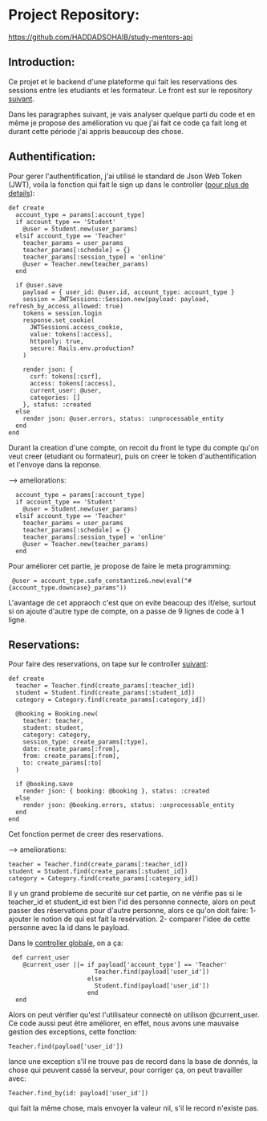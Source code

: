 # Project Repository:
https://github.com/HADDADSOHAIB/study-mentors-api

## Introduction:
Ce projet et le backend d'une plateforme qui fait les reservations des sessions entre les etudiants et les formateur. Le front est sur le repository [suivant](https://github.com/HADDADSOHAIB/study-mentors).

Dans les paragraphes suivant, je vais analyser quelque parti du code et en même je propose des amélioration vu que j'ai fait ce code ça fait long et durant cette période j'ai appris beaucoup des chose.

## Authentification:
Pour gerer l'authentification, j'ai utilisé le standard de Json Web Token (JWT), voila la fonction qui fait le sign up dans le controller ([pour plus de details](https://github.com/HADDADSOHAIB/study-mentors-api/tree/master/app/controllers/api/v1)):

```
def create
  account_type = params[:account_type]
  if account_type == 'Student'
    @user = Student.new(user_params)
  elsif account_type == 'Teacher'
    teacher_params = user_params
    teacher_params[:schedule] = {}
    teacher_params[:session_type] = 'online'
    @user = Teacher.new(teacher_params)
  end

  if @user.save
    payload = { user_id: @user.id, account_type: account_type }
    session = JWTSessions::Session.new(payload: payload, refresh_by_access_allowed: true)
    tokens = session.login
    response.set_cookie(
      JWTSessions.access_cookie,
      value: tokens[:access],
      httponly: true,
      secure: Rails.env.production?
    )

    render json: {
      csrf: tokens[:csrf],
      access: tokens[:access],
      current_user: @user,
      categories: []
    }, status: :created
  else
    render json: @user.errors, status: :unprocessable_entity
  end
end
```

Durant la creation d'une compte, on recoit du front le type du compte qu'on veut creer (etudiant ou formateur), puis on creer le token d'authentification et l'envoye dans la reponse.

--> ameliorations: 

```
  account_type = params[:account_type]
  if account_type == 'Student'
    @user = Student.new(user_params)
  elsif account_type == 'Teacher'
    teacher_params = user_params
    teacher_params[:schedule] = {}
    teacher_params[:session_type] = 'online'
    @user = Teacher.new(teacher_params)
  end
```
Pour améliorer cet partie, je propose de faire le meta programming:
```
 @user = account_type.safe_constantize&.new(eval("#{account_type.downcase}_params"))
```
L'avantage de cet appraoch c'est que on evite beacoup des if/else, surtout si on ajoute d'autre type de compte, on a passe de 9 lignes de code à 1 ligne.

## Reservations:

Pour faire des reservations, on tape sur le controller [suivant](https://github.com/HADDADSOHAIB/study-mentors-api/blob/master/app/controllers/api/v1/bookings_controller.rb):
```
def create
  teacher = Teacher.find(create_params[:teacher_id])
  student = Student.find(create_params[:student_id])
  category = Category.find(create_params[:category_id])

  @booking = Booking.new(
    teacher: teacher,
    student: student,
    category: category,
    session_type: create_params[:type],
    date: create_params[:from],
    from: create_params[:from],
    to: create_params[:to]
  )

  if @booking.save
    render json: { booking: @booking }, status: :created
  else
    render json: @booking.errors, status: :unprocessable_entity
  end
end
```
Cet fonction permet de creer des reservations.

--> ameliorations:
```
teacher = Teacher.find(create_params[:teacher_id])
student = Student.find(create_params[:student_id])
category = Category.find(create_params[:category_id])
```
Il y un grand probleme de securité sur cet partie, on ne vérifie pas si le teacher_id et student_id est bien l'id des personne connecte, alors on peut passer des réservations pour d'autre personne, alors ce qu'on doit faire:
1- ajouter le notion de qui est fait la resérvation.
2- comparer l'idee de cette personne avec la id dans le payload.

Dans le [controller globale](https://github.com/HADDADSOHAIB/study-mentors-api/blob/master/app/controllers/application_controller.rb), on a ça:
```
 def current_user
    @current_user ||= if payload['account_type'] == 'Teacher'
                        Teacher.find(payload['user_id'])
                      else
                        Student.find(payload['user_id'])
                      end
  end
```
Alors on peut vérifier qu'est l'utilisateur connecté on utilison @current_user. Ce code aussi peut être améliorer, en effet, nous avons une mauvaise gestion des exceptions, cette fonction:
```
Teacher.find(payload['user_id'])
```
lance une exception s'il ne trouve pas de record dans la base de donnés, la chose qui peuvent cassé la serveur, pour corriger ça, on peut travailler avec:
```
Teacher.find_by(id: payload['user_id'])
```
qui fait la même chose, mais envoyer la valeur nil, s'il le record n'existe pas.